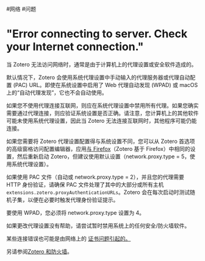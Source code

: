 #网络 #问题 
#  "Error connecting to server. Check your Internet connection."

当 Zotero 无法访问网络时，通常是由于计算机上的代理设置或安全软件造成的。

默认情况下，Zotero 会使用系统代理设置中手动输入的代理服务器或代理自动配置 (PAC) URL。即使在系统设置中启用了 Web 代理自动发现 (WPAD) 或 macOS 上的“自动代理发现”，它也不会自动使用。

如果您不使用代理连接互联网，则应在系统代理设置中禁用所有代理。如果您确实需要通过代理连接，则应验证系统设置是否正确。请注意，您计算机上的其他软件可能未使用系统代理设置，因此当 Zotero 无法连接互联网时，其他程序可能仍能连接。

如果您需要将 Zotero 代理设置配置得与系统设置不同，您可以从 Zotero 首选项的高级窗格访问配置编辑器，应用[与 Firefox](http://kb.mozillazine.org/Network.proxy.type "http://kb.mozillazine.org/Network.proxy.type")（Zotero 基于 Firefox）中相同的设置，然后重新启动 Zotero，但建议使用默认设置（network.proxy.type = 5，使用系统代理设置）。

如果使用 PAC 文件（自动或 network.proxy.type = 2），并且您的代理需要 HTTP 身份验证，请确保 PAC 文件处理了其中的大部分或所有主机`extensions.zotero.proxyAuthenticationURLs`。Zotero 会在每次启动时测试随机子集，以便在必要时触发代理身份验证提示。

要使用 WPAD，您必须将 network.proxy.type 设置为 4。

如果更改代理设置没有帮助，请尝试暂时禁用系统上的任何安全/防火墙软件。

某些连接错误也可能是由网络上的 [证书问题引起的。](https://www.zotero.org/support/kb/ssl_certificate_error "kb：ssl_certificate_error")

另请参阅[Zotero 和防火墙](https://www.zotero.org/support/kb/zotero_and_firewalls "kb:zotero_and_firewalls")。